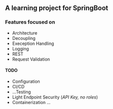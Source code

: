 ## A learning project for SpringBoot

### Features focused on
- Architecture
- Decoupling
- Exeception Handling
- Logging
- REST
- Request Validation

#### TODO
- Configuration
- CI/CD
- ...Testing
- Light Endpoint Security (*API Key, no roles*)
- Containerization
...
